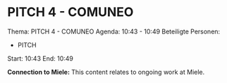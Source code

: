 # PITCH 4 - COMUNEO
Thema: PITCH 4 - COMUNEO
Agenda: 10:43 - 10:49
Beteiligte Personen:
- PITCH

Start: 10:43
End: 10:49

**Connection to Miele:** This content relates to ongoing work at Miele.
